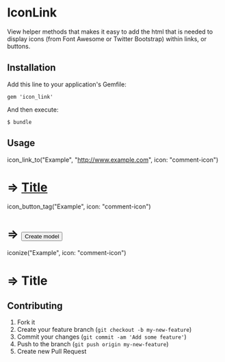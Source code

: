# IconLink

View helper methods that makes it easy to add the html that is needed to display icons (from Font Awesome or Twitter Bootstrap) within links, or buttons.

## Installation

Add this line to your application's Gemfile:

    gem 'icon_link'

And then execute:

    $ bundle

## Usage

  icon_link_to("Example", "http://www.example.com", icon: "comment-icon")
  # => <a href="http://www.example.com" class="btn"><i class="icon-comment"></i> Title</a>

  icon_button_tag("Example", icon: "comment-icon")
  # => <button class="btn" type="submit"><i class="icon-comment"></i> Create model</button>
  
  iconize("Example", icon: "comment-icon")
  # => <i class="icon-comment"></i> Title

## Contributing

1. Fork it
2. Create your feature branch (`git checkout -b my-new-feature`)
3. Commit your changes (`git commit -am 'Add some feature'`)
4. Push to the branch (`git push origin my-new-feature`)
5. Create new Pull Request

